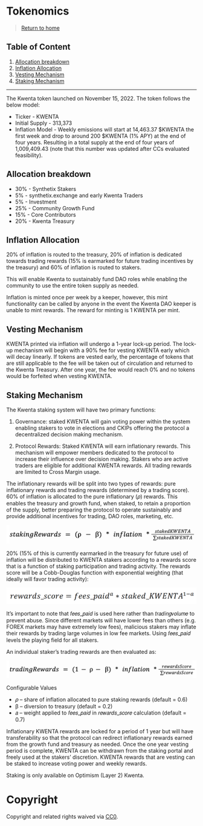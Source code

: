 # Tokenomics

> [Return to home](../README.md)

## Table of Content

1. [Allocation breakdown](#allocation-breakdown)
2. [Inflation Allocation](#inflation-allocation)
3. [Vesting Mechanism](#vesting-mechanism)
4. [Staking Mechanism](#staking-mechanism)
---

The Kwenta token launched on November 15, 2022. The token follows the below model:

* Ticker - KWENTA
* Initial Supply - 313,373
* Inflation Model - Weekly emissions will start at 14,463.37 $KWENTA the first week and drop to around 200 $KWENTA (1% APY) at the end of four years. Resulting in a total supply at the end of four years of 1,009,409.43 (note that this number was updated after CCs evaluated feasibility).

## Allocation breakdown

* 30% - Synthetix Stakers
* 5% - synthetix.exchange and early Kwenta Traders
* 5% - Investment
* 25% - Community Growth Fund
* 15% - Core Contributors
* 20% - Kwenta Treasury

## Inflation Allocation

20% of inflation is routed to the treasury, 20% of inflation is dedicated towards trading rewards (15% is earmarked for future trading incentives by the treasury) and 60% of inflation is routed to stakers.

This will enable Kwenta to sustainably fund DAO roles while enabling the community to use the entire token supply as needed.

Inflation is minted once per week by a keeper, however, this mint functionality can be called by anyone in the event the Kwenta DAO keeper is unable to mint rewards. The reward for minting is 1 KWENTA per mint.

## Vesting Mechanism

KWENTA printed via inflation will undergo a 1-year lock-up period. The lock-up mechanism will begin with a 90% fee for vesting KWENTA early which will decay linearly. If tokens are vested early, the percentage of tokens that are still applicable to the fee will be taken out of circulation and returned to the Kwenta Treasury. After one year, the fee would reach 0% and no tokens would be forfeited when vesting KWENTA.

## Staking Mechanism

The Kwenta staking system will have two primary functions:

1. Governance: staked KWENTA will gain voting power within the system enabling stakers to vote in elections and CKIPs offering the protocol a decentralized decision making mechanism.

2. Protocol Rewards: Staked KWENTA will earn inflationary rewards. This mechanism will empower members dedicated to the protocol to increase their influence over decision making. Stakers who are active traders are eligible for additional KWENTA rewards. All trading rewards are limited to Cross Margin usage.

The inflationary rewards will be split into two types of rewards: pure inflationary rewards and trading rewards (determined by a trading score). 60% of inflation is allocated to the pure inflationary (𝜌) rewards. This enables the treasury and growth fund, when staked, to retain a proportion of the supply, better preparing the protocol to operate sustainably and provide additional incentives for trading, DAO roles, marketing, etc.

![stakingRewards](../images/kip-3-staking-1.png)

20% (15% of this is currently earmarked in the treasury for future use) of inflation will be distributed to KWENTA stakers according to a rewards score that is a function of staking participation and trading activity. The rewards score will be a Cobb-Douglas function with exponential weighting (that ideally will favor trading activity):

![rewards_score](../images/kip-3-staking-2.png)

It’s important to note that 𝑓𝑒𝑒𝑠_𝑝𝑎𝑖𝑑 is used here rather than 𝑡𝑟𝑎𝑑𝑖𝑛𝑔𝑣𝑜𝑙𝑢𝑚𝑒 to prevent abuse. Since different markets will have lower fees than others (e.g. FOREX markets may have extremely low fees), malicious stakers may inflate their rewards by trading large volumes in low fee markets. Using 𝑓𝑒𝑒𝑠_𝑝𝑎𝑖𝑑 levels the playing field for all stakers.

An individual staker’s trading rewards are then evaluated as:

![trading_rewards](../images/kip-3-staking-3.png)

Configurable Values

* 𝜌 – share of inflation allocated to pure staking rewards (default = 0.6)
* β – diversion to treasury (default = 0.2)
* 𝑎 – weight applied to 𝑓𝑒𝑒𝑠_𝑝𝑎𝑖𝑑 in 𝑟𝑒𝑤𝑎𝑟𝑑𝑠_𝑠𝑐𝑜𝑟𝑒 calculation (default = 0.7)

Inflationary KWENTA rewards are locked for a period of 1 year but will have transferability so that the protocol can redirect inflationary rewards earned from the growth fund and treasury as needed. Once the one year vesting period is complete, KWENTA can be withdrawn from the staking portal and freely used at the stakers’ discretion. KWENTA rewards that are vesting can be staked to increase voting power and weekly rewards. 

Staking is only available on Optimism (Layer 2) Kwenta.

# Copyright

Copyright and related rights waived via [CC0](https://creativecommons.org/publicdomain/zero/1.0/).
